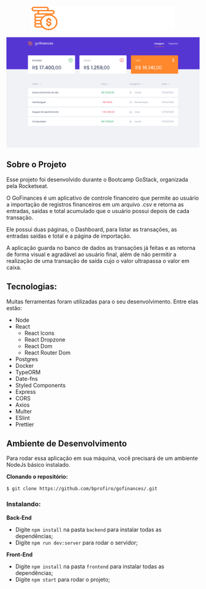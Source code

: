 <p align="center">
  <img src="https://github.com/bprofiro/gofinances/blob/master/frontend/src/assets/logo.svg" />
</p>

<p align="center">
  <img src="https://github.com/bprofiro/assets/blob/master/In%C3%ADcio.png" />
</p>

## Sobre o Projeto

  Esse projeto foi desenvolvido durante o Bootcamp GoStack, organizada pela Rocketseat.

  O GoFinances é um aplicativo de controle financeiro que permite ao usuário a importação de registros financeiros em um arquivo .csv e retorna as entradas, saídas e total acumulado que o usuário possui depois de cada transação.
  
  Ele possui duas páginas, o Dashboard, para listar as transações, as entradas saídas e total e a página de importação.

  A aplicação guarda no banco de dados as transações já feitas e as retorna de forma visual e agradável ao usuário final, além de não permitir a realização de uma transação de saída cujo o valor ultrapassa o valor em caixa.


## Tecnologias:
  Muitas ferramentas foram utilizadas para o seu desenvolvimento. Entre elas estão:

- Node
- React
  - React Icons
  - React Dropzone
  - React Dom
  - React Router Dom
- Postgres
- Docker
- TypeORM
- Date-fns
- Styled Components
- Express
- CORS
- Axios
- Multer
- ESlint
- Prettier

## Ambiente de Desenvolvimento

  Para rodar essa aplicação em sua máquina, você precisará de um ambiente NodeJs básico instalado.

**Clonando o repositório:**

```
$ git clone https://github.com/bprofiro/gofinances/.git
```

### Instalando:

**Back-End**

- Digite `npm install` na pasta `backend` para instalar todas as dependências;
- Digite `npm run dev:server` para rodar o servidor;

**Front-End** 

- Digite `npm install` na pasta `frontend` para instalar todas as dependências;
- Digite `npm start` para rodar o projeto;

